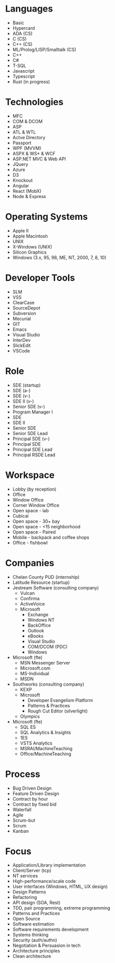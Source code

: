 # Languages
* Basic
* Hypercard
* ADA (CS)
* C (CS)
* C++ (CS)
* ML/Prolog/LISP/Smalltalk (CS)
* C++
* C#
* T-SQL
* Javascript
* Typescript
* Rust (in progress)

# Technologies
* MFC
* COM & DCOM
* ASP
* ATL & WTL
* Actve Directory
* Passport
* WPF (MVVM)
* ASPX & WS* & WCF
* ASP.NET MVC & Web API
* JQuery
* Azure
* D3
* Knockout
* Angular
* React (MobX)
* Node & Express

# Operating Systems
* Apple II
* Apple Macintosh
* UNIX
* X-Windows (UNIX)
* Silicon Graphics
* Windows (3.x, 95, 98, ME, NT, 2000, 7, 8, 10)

# Developer Tools
* SLM
* VSS
* ClearCase
* SourceDepot
* Subversion
* Mecurial
* GIT
* Emacs
* Visual Studio
* InterDev
* SlickEdit
* VSCode

# Role
* SDE (startup)
* SDE (a-)
* SDE (v-)
* SDE II (v-)
* Senior SDE (v-)
* Program Manager I
* SDE
* SDE II
* Senior SDE
* Senior SDE Lead
* Principal SDE (v-)
* Principal SDE
* Principal SDE Lead
* Principal RSDE Lead

# Workspace
* Lobby (by reception)
* Office
* Window Office
* Corner Window Office
* Open space - lab
* Cubical
* Open space - 30+ bay
* Open space - <15 neighborhood
* Open space - Paired
* Mobile - backpack and coffee shops
* Office - fishbowl

# Companies
* Chelan County PUD (internship)
* Latitude Resource (startup)
* Jestream Software (consulting company)
  * Vulcan
  * Confirma
  * ActiveVoice
  * Microsoft
    * Exchange
    * Windows NT
    * BackOffice
    * Outlook
    * eBooks
    * Visual Studio
    * COM/DCOM (PDC)
    * Windows
 * Microsoft (fte)
   * MSN Messenger Server
   * Microsoft.com
   * MS-Individual
   * MSDN
 * Southworks (consulting company)
   * KEXP
   * Microsoft
     * Developer Evangelism Platform
     * Patterns & Practices
     * Rough Cut Editor (silverlight)
   * Olympics   
 * Microsoft (fte)
   * SQL ES
   * SQL Analytics & Insights
   * 1ES
   * VSTS Analytics
   * MSRAI/MachineTeaching
   * Office/MachineTeaching
   
# Process
* Bug Driven Design
* Feature Driven Design
* Contract by hour
* Contract by fixed bid
* Waterfall
* Agile
* Scrum-but
* Scrum
* Kanban

# Focus
* Application/Library implementation
* Client/Server (tcp)
* NT services
* High-performance/scale code
* User interfaces (Windows, HTML, UX design)
* Design Patterns
* Refactoring
* API design (SOA, Rest)
* TDD, pair programming, extreme programming
* Patterns and Practices
* Open Source
* Software estimation
* Software requirements development
* Systems thinking
* Security (auth/authn)
* Negotiation & Persuasion in tech
* Architecture principles
* Clean architecture


   
    
  
